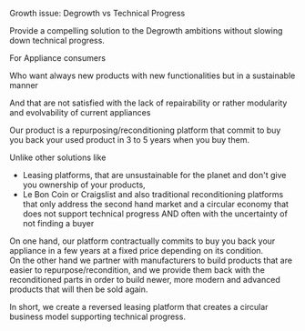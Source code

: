 Growth issue: Degrowth vs Technical Progress  

Provide a compelling solution to the Degrowth ambitions without slowing down technical progress.
  
For Appliance consumers  
  
Who want always new products with new functionalities but in a sustainable manner  
  
And that are not satisfied with the lack of repairability or rather modularity and evolvability of current appliances  
  
Our product is a repurposing/reconditioning platform that commit to buy you back your used product in 3 to 5 years when you buy them.  
  
Unlike other solutions like  
- Leasing platforms, that are unsustainable for the planet and don't give you ownership of your products,  
- Le Bon Coin or Craigslist and also traditional reconditioning platforms that only address the second hand market and a circular economy that does not support technical progress AND often with the uncertainty of not finding a buyer  
  
On one hand, our platform contractually commits to buy you back your appliance in a few years at a fixed price depending on its condition.  
On the other hand we partner with manufacturers to build products that are easier to repurpose/recondition, and we provide them back with the reconditioned parts in order to build newer, more modern and advanced products that will then be sold again.  
  
In short, we create a reversed leasing platform that creates a circular business model supporting technical progress.